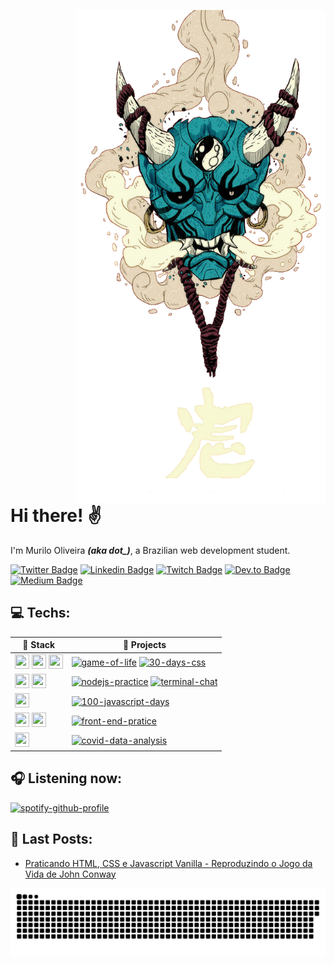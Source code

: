 <a target="_blank" rel="noopener noreferrer" href="https://supermariodraws.artstation.com" ><img  style="margin-left: 100px" src="./png/oni.png" min-width="350px" max-width="500px" width="400px" align="right" alt="Oni"></a>

<div align="left">

<h1>
Hi there! ✌
</h1>

<p>I'm Murilo Oliveira <i><b>(aka dot_)</b></i>, a Brazilian web development student.</p>

<!-- [![Twitter Badge](https://img.shields.io/badge/-Twitter-5c3ec9?style=flat-square&labelColor=50FA7B&logo=twitter&logoColor=31363F&link=https://twitter.com/akadot_)](https://twitter.com/dotdev_)
[![Linkedin Badge](https://img.shields.io/badge/-LinkedIn-5c3ec9?style=flat-square&labelColor=50FA7B&logo=Linkedin&logoColor=31363F&link=https://www.linkedin.com/in/murilo-o)](https://www.linkedin.com/in/murilo-o)
[![Twitch Badge](https://img.shields.io/badge/-Twitch-5c3ec9?style=flat-square&labelColor=50FA7B&logo=Twitch&logoColor=31363F&link=https://www.twitch.tv/dotdev_)](https://www.twitch.tv/dotdev_)
[![Twitch Badge](https://img.shields.io/badge/-Twitch-5c3ec9?style=flat-square&labelColor=50FA7B&logo=Twitch&logoColor=31363F&link=https://www.twitch.tv/dotdev_)](https://www.twitch.tv/dotdev_)
[![Twitch Badge](https://img.shields.io/badge/-Twitch-5c3ec9?style=flat-square&labelColor=50FA7B&logo=Twitch&logoColor=31363F&link=https://www.twitch.tv/dotdev_)](https://www.twitch.tv/dotdev_) -->
  
[![Twitter Badge](https://img.shields.io/badge/Twitter-1DA1F2?style=for-the-badge&logo=twitter&logoColor=white)](https://twitter.com/dotdev_)
[![Linkedin Badge](https://img.shields.io/badge/LinkedIn-0077B5?style=for-the-badge&logo=linkedin&logoColor=white)](https://www.linkedin.com/in/murilo-o)
[![Twitch Badge](https://img.shields.io/badge/Twitch-9146FF?style=for-the-badge&logo=twitch&logoColor=white)](https://www.twitch.tv/dotdev_)
[![Dev.to Badge](https://img.shields.io/badge/dev.to-0A0A0A?style=for-the-badge&logo=dev.to&logoColor=white)](https://dev.to/akadot_)
[![Medium Badge](https://img.shields.io/badge/Medium-12100E?style=for-the-badge&logo=medium&logoColor=white)](https://medium.com/@akadot_)

<h2>💻 Techs:</h2>

| 🧱 **Stack** | 🚀 **Projects** |
|-|-----|
| <img height="23" width="23" src='https://cdn.jsdelivr.net/gh/devicons/devicon/icons/html5/html5-original.svg'> <img height="23" width="23" src='https://cdn.jsdelivr.net/gh/devicons/devicon/icons/css3/css3-original.svg'> <img height="23" width="23" src='https://cdn.jsdelivr.net/gh/devicons/devicon/icons/javascript/javascript-original.svg'> | [![game-of-life](https://img.shields.io/static/v1?label=game-of-life&message=%20&color=5c3ec9&logo=github&logoColor=black&labelColor=5c3ec9&style=flat-square)](https://github.com/akadot/game-of-life) [![30-days-css](https://img.shields.io/static/v1?label=30-days-css&message=%20&color=ff5a55&logo=github&logoColor=black&labelColor=ff5a55&style=flat-square)](https://github.com/akadot/30diasDeCSS) |
| <img height="23" width="23" src='https://cdn.jsdelivr.net/gh/devicons/devicon/icons/nodejs/nodejs-original.svg'> <img height="23" width="23" src='https://cdn.jsdelivr.net/gh/devicons/devicon/icons/javascript/javascript-original.svg'> | [![nodejs-practice](https://img.shields.io/static/v1?label=nodejs-practice&message=%20&color=50FA7B&logo=github&logoColor=black&labelColor=50FA7B&style=flat-square)](https://github.com/akadot/nodejs-practice) [![terminal-chat](https://img.shields.io/static/v1?label=terminal-chat&message=%20&color=ffb038&logo=github&logoColor=black&labelColor=ffb038&style=flat-square)](https://github.com/akadot/terminal-chat)  |
| <img height="23" width="23" src='https://cdn.jsdelivr.net/gh/devicons/devicon/icons/javascript/javascript-original.svg'> | [![100-javascript-days](https://img.shields.io/static/v1?label=100-javascript-days&message=%20&color=f7df1e&logo=github&logoColor=black&labelColor=f7df1e&style=flat-square)](https://github.com/akadot/100-javascript-days) |
| <img height="23" width="23" src='https://cdn.jsdelivr.net/gh/devicons/devicon/icons/react/react-original.svg'> <img height="23" width="23" src='https://cdn.jsdelivr.net/gh/devicons/devicon/icons/vuejs/vuejs-original.svg'> | [![front-end-pratice](https://img.shields.io/static/v1?label=front-end-pratice&message=%20&color=007acc&logo=github&logoColor=black&labelColor=007acc&style=flat-square)](https://github.com/akadot/front-end-pratice) |
| <img height="23" width="23" src='https://cdn.jsdelivr.net/gh/devicons/devicon/icons/python/python-original.svg'> | [![covid-data-analysis](https://img.shields.io/static/v1?label=covid-data-analysis&message=%20&color=ea558d&logo=github&logoColor=black&labelColor=ea558d&style=flat-square)](https://github.com/akadot/https://github.com/akadot/covid-data-analysis) |

<h2>🎧 Listening now:</h2>

[![spotify-github-profile](https://spotify-github-profile.vercel.app/api/view?uid=i0buq9ey3yf4ki78q5bn5ogn9&cover_image=true&theme=novatorem)](https://spotify-github-profile.vercel.app/api/view?uid=i0buq9ey3yf4ki78q5bn5ogn9&redirect=true)

<h2>📓 Last Posts:</h2>

- [Praticando HTML, CSS e Javascript Vanilla - Reproduzindo o Jogo da Vida de John Conway](https://dev.to/akadot_/praticando-html-css-e-javascript-vanilla-reproduzindo-o-jogo-da-vida-de-john-conway-2iog)

</div>

<span align="center"><img src="./svg/github-contribution-grid-snake.svg" align="center" alt="Snake"></span>
